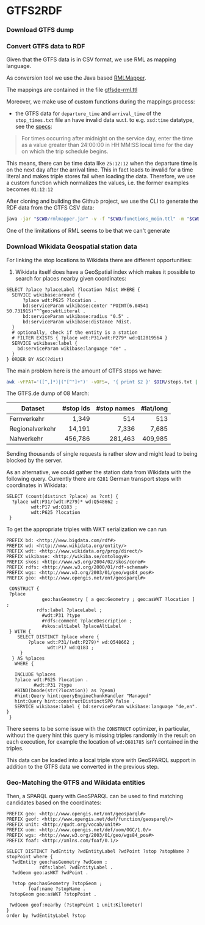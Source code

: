 # GTFS2RDF

### Download GTFS dump


### Convert GTFS data to RDF
Given that the GTFS data is in CSV format, we use RML as mapping language.

As conversion tool we use the Java based [RMLMapper](https://github.com/RMLio/rmlmapper-java).

The mappings are contained in the file [gtfsde-rml.ttl](https://github.com/moin-project/GTFS2RDF/blob/main/rml/gtfsde-rml.ttl)

Moreover, we make use of custom functions during the mappings process:
- the GTFS data for `departure_time` and `arrival_time` of the `stop_times.txt` file an have invalid data w.r.t. to e.g. `xsd:time` datatype, see the [specs](https://developers.google.com/transit/gtfs/reference#stop_timestxt):

> For times occurring after midnight on the service day, enter the time as a value greater than 24:00:00 in HH:MM:SS local time for the day on which the trip schedule begins.

This means, there can be time data like `25:12:12` when the departure time is on the next day after the arrival time. This in fact leads to invalid for a time literal and makes triple stores fail when loading the data. Therefore, we use a custom function which normalizes the values, i.e. the former examples becomes `01:12:12`


After cloning and building the Github project, we use the CLI to generate the RDF data from the GTFS CSV data:

```bash
java -jar "$CWD/rmlmapper.jar" -v -f "$CWD/functions_moin.ttl" -m "$CWD/gtfsde-rml2.ttl"

```

One of the limitations of RML seems to be that we can't generate


### Download Wikidata Geospatial station data

For linking the stop locations to Wikidata there are different opportunities:
1. Wikidata itself does have a GeoSpatial index which makes it possible to search for places nearby given coordinates:

```sparql
SELECT ?place ?placeLabel ?location ?dist WHERE {
  SERVICE wikibase:around { 
      ?place wdt:P625 ?location . 
      bd:serviceParam wikibase:center "POINT(6.04541 50.731915)"^^geo:wktLiteral . 
      bd:serviceParam wikibase:radius "0.5" . 
      bd:serviceParam wikibase:distance ?dist.
  } 
  # optionally, check if the entity is a station
  # FILTER EXISTS { ?place wdt:P31/wdt:P279* wd:Q12819564 }
  SERVICE wikibase:label {
    bd:serviceParam wikibase:language "de" . 
  }
} ORDER BY ASC(?dist)

```

The main problem here is the amount of GTFS stops we have:

```bash
awk -vFPAT='([^,]*)|("[^"]+")' -vOFS=, '{ print $2 }' $DIR/stops.txt | sort -u | wc -l
```
The GTFS.de dump of 08 March:

| Dataset | #stop ids | #stop names | #lat/long |
| --- | ---: | ---: | ---: |
| Fernverkehr | 1,349 | 514 | 513 |
| Regionalverkehr | 14,191 | 7,336 | 7,685 |
| Nahverkehr | 456,786 | 281,463 | 409,985 |

Sending thousands of single requests is rather slow and might lead to being blocked by the server.

As an alternative, we could gather the station data from Wikidata with the following query. Currently there are `6281` German transport stops with coordinates in Wikidata:

```sparql
SELECT (count(distinct ?place) as ?cnt) {
  ?place wdt:P31/(wdt:P279)* wd:Q548662 ;
         wdt:P17 wd:Q183 ;
         wdt:P625 ?location 
 }
```
To get the appropriate triples with WKT serialization we can run

```sparql
PREFIX bd: <http://www.bigdata.com/rdf#>
PREFIX wd: <http://www.wikidata.org/entity/>
PREFIX wdt: <http://www.wikidata.org/prop/direct/>
PREFIX wikibase: <http://wikiba.se/ontology#>
PREFIX skos: <http://www.w3.org/2004/02/skos/core#>
PREFIX rdfs: <http://www.w3.org/2000/01/rdf-schema#>
PREFIX wgs: <http://www.w3.org/2003/01/geo/wgs84_pos#>
PREFIX geo: <http://www.opengis.net/ont/geosparql#>

 CONSTRUCT {
 ?place 
             geo:hasGeometry [ a geo:Geometry ; geo:asWKT ?location ] ;
           rdfs:label ?placeLabel ;
             #wdt:P31 ?type
             #rdfs:comment ?placeDescription ;
             #skos:altLabel ?placeAltLabel
 } WITH {  
    SELECT DISTINCT ?place where {      
    	?place wdt:P31/(wdt:P279)* wd:Q548662 ;            
               wdt:P17 wd:Q183 ;
     }
  } AS %places
   WHERE {
    
   INCLUDE %places
   ?place wdt:P625 ?location .
          #wdt:P31 ?type 
   #BIND(bnode(str(?location)) as ?geom)
   #hint:Query hint:queryEngineChunkHandler "Managed"
   hint:Query hint:constructDistinctSPO false . 
   SERVICE wikibase:label { bd:serviceParam wikibase:language "de,en". }                  
 }

```
There seems to be some issue with the `CONSTRUCT` optimizer, in particular, without the query hint this query is missing triples randomly in the result on each execution, for example the location of `wd:Q681785` isn't contained in the triples. 

This data can be loaded into a local triple store with GeoSPARQL support in addition to the GTFS data we converted in the previous step.

### Geo-Matching the GTFS and Wikidata entities

Then, a SPARQL query with GeoSPARQL can be used to find matching candidates based on the coordinates:

```sparql
PREFIX geo: <http://www.opengis.net/ont/geosparql#>
PREFIX geof: <http://www.opengis.net/def/function/geosparql/>
PREFIX unit: <http://qudt.org/vocab/unit#>
PREFIX uom: <http://www.opengis.net/def/uom/OGC/1.0/>
PREFIX wgs: <http://www.w3.org/2003/01/geo/wgs84_pos#>
PREFIX foaf: <http://xmlns.com/foaf/0.1/>

SELECT DISTINCT ?wdEntity ?wdEntityLabel ?wdPoint ?stop ?stopName ?stopPoint where {
  ?wdEntity geo:hasGeometry ?wdGeom ;
            rdfs:label ?wdEntityLabel .
  ?wdGeom geo:asWKT ?wdPoint .
  
  ?stop geo:hasGeometry ?stopGeom ;
        foaf:name ?stopName .
 ?stopGeom geo:asWKT ?stopPoint .
 
 ?wdGeom geof:nearby (?stopPoint 1 unit:Kilometer)
}
order by ?wdEntityLabel ?stop
```

